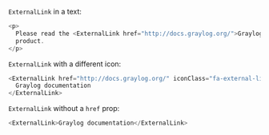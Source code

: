 `ExternalLink` in a text:

```js
<p>
  Please read the <ExternalLink href="http://docs.graylog.org/">Graylog documentation</ExternalLink> to learn about the
  product.
</p>
```

`ExternalLink` with a different icon:

```js
<ExternalLink href="http://docs.graylog.org/" iconClass="fa-external-link-square">
  Graylog documentation
</ExternalLink>
```

`ExternalLink` without a `href` prop:

```js
<ExternalLink>Graylog documentation</ExternalLink>
```
